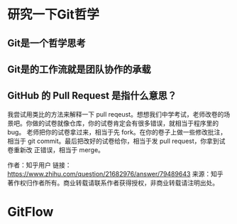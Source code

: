 #  研究一下Git哲学

## Git是一个哲学思考

## Git是的工作流就是团队协作的承载

## GitHub 的 Pull Request 是指什么意思？
我尝试用类比的方法来解释一下 pull reqeust。想想我们中学考试，老师改卷的场景吧。你做的试卷就像仓库，你的试卷肯定会有很多错误，就相当于程序里的 bug。
老师把你的试卷拿过来，相当于先 fork。在你的卷子上做一些修改批注，相当于 git commit。最后把改好的试卷给你，相当于发 pull request，你拿到试卷重新改
正错误，相当于 merge。

作者：知乎用户
链接：https://www.zhihu.com/question/21682976/answer/79489643
来源：知乎
著作权归作者所有。商业转载请联系作者获得授权，非商业转载请注明出处。


# GitFlow
